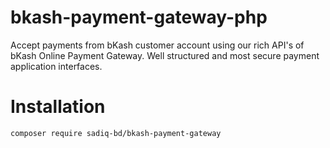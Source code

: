 # bkash-payment-gateway-php
Accept payments from bKash customer account using our rich API's of bKash Online Payment Gateway. Well structured and most secure payment application interfaces.

# Installation
<code>composer require sadiq-bd/bkash-payment-gateway</code>
